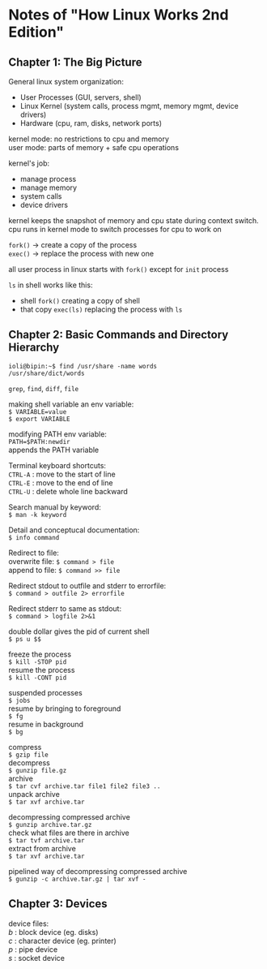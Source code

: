 # Notes of "How Linux Works 2nd Edition"

## Chapter 1: The Big Picture

General linux system organization:
- User Processes (GUI, servers, shell)
- Linux Kernel (system calls, process mgmt, memory mgmt, device drivers)
- Hardware (cpu, ram, disks, network ports)

kernel mode: no restrictions to cpu and memory  
user mode: parts of memory + safe cpu operations  

kernel's job:
- manage process
- manage memory
- system calls
- device drivers

kernel keeps the snapshot of memory and cpu state  during context switch.  
 cpu runs in kernel mode to switch processes for cpu to work on  

 `fork()` -> create a copy of the process  
 `exec()` -> replace the process with new one  

 all user process in linux starts with `fork()` except for `init` process  

`ls` in shell works like this:  
- shell `fork()` creating a copy of shell
- that copy `exec(ls)` replacing the process with `ls` 

## Chapter 2: Basic Commands and Directory Hierarchy

```
ioli@bipin:~$ find /usr/share -name words  
/usr/share/dict/words
```

`grep`, `find`, `diff`, `file`  

making shell variable an env variable:  
`$ VARIABLE=value`  
`$ export VARIABLE`  

modifying PATH env variable:  
`PATH=$PATH:newdir`  
appends the PATH variable  

Terminal keyboard shortcuts:  
`CTRL-A` : move to the start of line  
`CTRL-E` : move to the end of line  
`CTRL-U` : delete whole line backward

Search manual by keyword:  
`$ man -k keyword `  

Detail and conceptucal documentation:  
`$ info command`

Redirect to file:  
overwrite file: `$ command > file`  
append to file: `$ command >> file` 

Redirect stdout to outfile and stderr to errorfile:  
`$ command > outfile 2> errorfile `  

Redirect stderr to same as stdout:  
`$ command > logfile 2>&1`  

double dollar gives the pid of current shell  
`$ ps u $$`  

freeze the process  
`$ kill -STOP pid`  
resume the process  
`$ kill -CONT pid`  

suspended processes  
`$ jobs `  
resume by bringing to foreground  
`$ fg`  
resume in background  
`$ bg`  

compress  
`$ gzip file`  
decompress  
`$ gunzip file.gz`  
archive  
`$ tar cvf archive.tar file1 file2 file3 ..`  
unpack archive  
`$ tar xvf archive.tar`  

decompressing compressed archive  
`$ gunzip archive.tar.gz`  
check what files are there in archive  
`$ tar tvf archive.tar`  
extract from archive  
`$ tar xvf archive.tar`  

pipelined way of decompressing compressed archive  
`$ gunzip -c archive.tar.gz | tar xvf -`  

## Chapter 3: Devices  

device files:  
*b* : block device (eg. disks)  
*c* : character device (eg. printer)  
*p* : pipe device  
*s* : socket device   